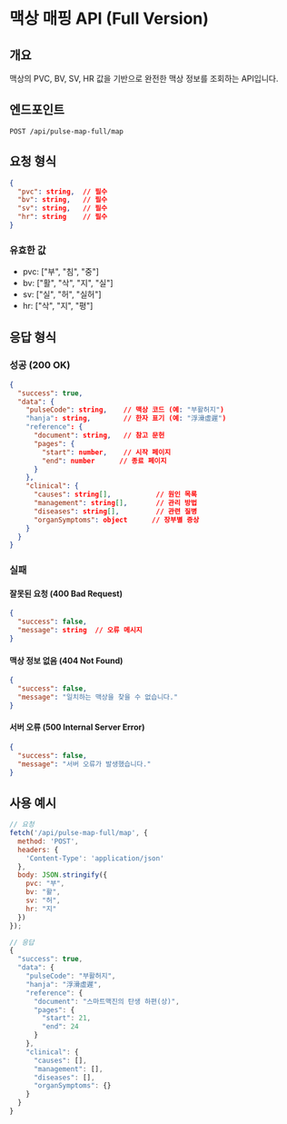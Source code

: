# 맥상 매핑 API (Full Version)

## 개요
맥상의 PVC, BV, SV, HR 값을 기반으로 완전한 맥상 정보를 조회하는 API입니다.

## 엔드포인트
`POST /api/pulse-map-full/map`

## 요청 형식
```json
{
  "pvc": string,  // 필수
  "bv": string,   // 필수
  "sv": string,   // 필수
  "hr": string    // 필수
}
```

### 유효한 값
- pvc: ["부", "침", "중"]
- bv: ["활", "삭", "지", "실"]
- sv: ["실", "허", "실허"]
- hr: ["삭", "지", "평"]

## 응답 형식

### 성공 (200 OK)
```json
{
  "success": true,
  "data": {
    "pulseCode": string,    // 맥상 코드 (예: "부활허지")
    "hanja": string,        // 한자 표기 (예: "浮滑虛遲")
    "reference": {
      "document": string,   // 참고 문헌
      "pages": {
        "start": number,    // 시작 페이지
        "end": number      // 종료 페이지
      }
    },
    "clinical": {
      "causes": string[],           // 원인 목록
      "management": string[],       // 관리 방법
      "diseases": string[],         // 관련 질병
      "organSymptoms": object      // 장부별 증상
    }
  }
}
```

### 실패
#### 잘못된 요청 (400 Bad Request)
```json
{
  "success": false,
  "message": string  // 오류 메시지
}
```

#### 맥상 정보 없음 (404 Not Found)
```json
{
  "success": false,
  "message": "일치하는 맥상을 찾을 수 없습니다."
}
```

#### 서버 오류 (500 Internal Server Error)
```json
{
  "success": false,
  "message": "서버 오류가 발생했습니다."
}
```

## 사용 예시
```javascript
// 요청
fetch('/api/pulse-map-full/map', {
  method: 'POST',
  headers: {
    'Content-Type': 'application/json'
  },
  body: JSON.stringify({
    pvc: "부",
    bv: "활",
    sv: "허",
    hr: "지"
  })
});

// 응답
{
  "success": true,
  "data": {
    "pulseCode": "부활허지",
    "hanja": "浮滑虛遲",
    "reference": {
      "document": "스마트맥진의 탄생 하편(상)",
      "pages": {
        "start": 21,
        "end": 24
      }
    },
    "clinical": {
      "causes": [],
      "management": [],
      "diseases": [],
      "organSymptoms": {}
    }
  }
}
``` 